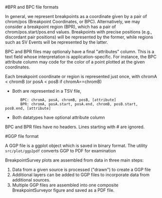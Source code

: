 #BPR and BPC file formats

In general, we represent breakpoints as a coordinate given by a pair of
chrom/pos (Breakpoint Coordinates, or BPC).  Alternatively, we may consider a
breakpoint region (BPR), which has a pair of chrom/pos.start/pos.end values.
Breakpoints with precise positions (e.g., discordant pair positions) will be
represented by the former, while regions such as SV Events will be represented
by the latter.

BPC and BPR files may optionaly have a final "attributes" column.  This is a
text field whose interpretation is application-specific. For instance, the BPC
attribute column may code for the color of a point plotted at the given
coordinates.

Each breakpoint coordinate or region is represented just once, with chromA <
chromB (or posA < posB if chromA==chromB)
* Both are represented in a TSV file,
```
       BPC: chromA, posA, chromB, posB, [attribute]
       BPR: chromA, posA.start, posA.end, chromB, posB.start, posB.end, [attribute]
```
* Both datatypes have optional attribute column

BPC and BPR files have no headers.  Lines starting with # are ignored.

#GGP file format

A GGP file is a ggplot object which is saved in binary format.  The utility
`src/plot/ggp2pdf` converts GGP to PDF for examination

BreakpointSurvey plots are assembled from data in three main steps:

1. Data from a given source is processed ("drawn") to create a GGP file
2. Additional layers can be added to GGP files to incorporate data from additional sources.
3. Multiple GGP files are assembled into one composite BreakpointSurveyor figure and saved as a PDF file.

